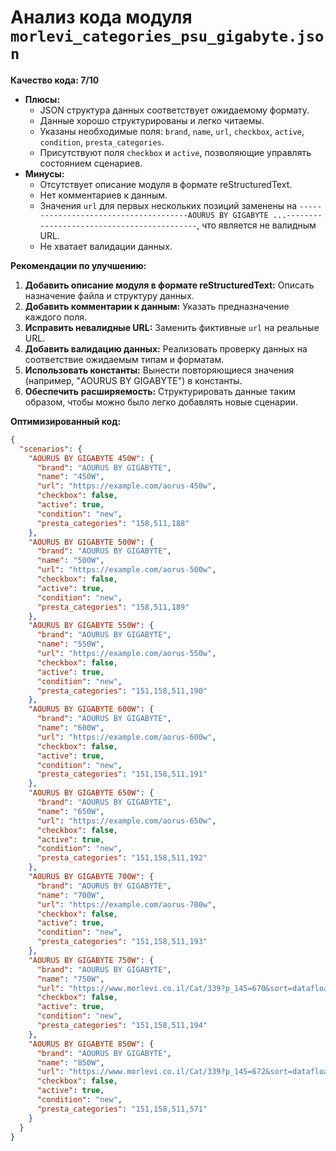 # Анализ кода модуля `morlevi_categories_psu_gigabyte.json`

**Качество кода: 7/10**

*   **Плюсы:**
    *   JSON структура данных соответствует ожидаемому формату.
    *   Данные хорошо структурированы и легко читаемы.
    *   Указаны необходимые поля: `brand`, `name`, `url`, `checkbox`, `active`, `condition`, `presta_categories`.
    *   Присутствуют поля `checkbox` и `active`, позволяющие управлять состоянием сценариев.
*   **Минусы:**
    *   Отсутствует описание модуля в формате reStructuredText.
    *   Нет комментариев к данным.
    *   Значения `url` для первых нескольких позиций заменены на `--------------------------------------AOURUS BY GIGABYTE ...-------------------------------------------`, что является не валидным URL.
    *   Не хватает валидации данных.

**Рекомендации по улучшению:**

1.  **Добавить описание модуля в формате reStructuredText:** Описать назначение файла и структуру данных.
2.  **Добавить комментарии к данным:** Указать предназначение каждого поля.
3.  **Исправить невалидные URL:** Заменить фиктивные `url` на реальные URL.
4.  **Добавить валидацию данных:** Реализовать проверку данных на соответствие ожидаемым типам и форматам.
5.  **Использовать константы:** Вынести повторяющиеся значения (например, "AOURUS BY GIGABYTE") в константы.
6.  **Обеспечить расширяемость:** Структурировать данные таким образом, чтобы можно было легко добавлять новые сценарии.

**Оптимизированный код:**

```json
{
  "scenarios": {
    "AOURUS BY GIGABYTE 450W": {
      "brand": "AOURUS BY GIGABYTE",
      "name": "450W",
      "url": "https://example.com/aorus-450w",
      "checkbox": false,
      "active": true,
      "condition": "new",
      "presta_categories": "158,511,188"
    },
    "AOURUS BY GIGABYTE 500W": {
      "brand": "AOURUS BY GIGABYTE",
      "name": "500W",
      "url": "https://example.com/aorus-500w",
      "checkbox": false,
      "active": true,
      "condition": "new",
      "presta_categories": "158,511,189"
    },
    "AOURUS BY GIGABYTE 550W": {
      "brand": "AOURUS BY GIGABYTE",
      "name": "550W",
      "url": "https://example.com/aorus-550w",
      "checkbox": false,
      "active": true,
      "condition": "new",
      "presta_categories": "151,158,511,190"
    },
    "AOURUS BY GIGABYTE 600W": {
      "brand": "AOURUS BY GIGABYTE",
      "name": "600W",
      "url": "https://example.com/aorus-600w",
      "checkbox": false,
      "active": true,
      "condition": "new",
      "presta_categories": "151,158,511,191"
    },
    "AOURUS BY GIGABYTE 650W": {
      "brand": "AOURUS BY GIGABYTE",
      "name": "650W",
      "url": "https://example.com/aorus-650w",
      "checkbox": false,
      "active": true,
      "condition": "new",
      "presta_categories": "151,158,511,192"
    },
    "AOURUS BY GIGABYTE 700W": {
      "brand": "AOURUS BY GIGABYTE",
      "name": "700W",
      "url": "https://example.com/aorus-700w",
      "checkbox": false,
      "active": true,
      "condition": "new",
      "presta_categories": "151,158,511,193"
    },
    "AOURUS BY GIGABYTE 750W": {
      "brand": "AOURUS BY GIGABYTE",
      "name": "750W",
      "url": "https://www.morlevi.co.il/Cat/339?p_145=670&sort=datafloat2%2Cprice&keyword=",
      "checkbox": false,
      "active": true,
      "condition": "new",
      "presta_categories": "151,158,511,194"
    },
    "AOURUS BY GIGABYTE 850W": {
      "brand": "AOURUS BY GIGABYTE",
      "name": "850W",
      "url": "https://www.morlevi.co.il/Cat/339?p_145=672&sort=datafloat2%2Cprice&keyword=",
      "checkbox": false,
      "active": true,
      "condition": "new",
      "presta_categories": "151,158,511,571"
    }
  }
}
```